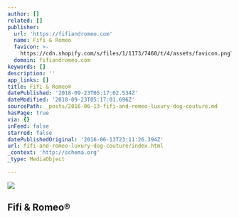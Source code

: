 ```yaml
---
author: []
related: []
publisher:
  url: 'https://fifiandromeo.com'
  name: Fifi & Romeo
  favicon: >-
    https://cdn.shopify.com/s/files/1/1173/7460/t/4/assets/favicon.png?10775600672275882073
  domain: fifiandromeo.com
keywords: []
description: ''
app_links: []
title: Fifi & Romeo®️
datePublished: '2018-09-23T05:17:02.534Z'
dateModified: '2018-09-23T05:17:01.696Z'
sourcePath: _posts/2016-06-13-fifi-and-romeo-luxury-dog-couture.md
hasPage: true
via: {}
inFeed: false
starred: false
datePublishedOriginal: '2016-06-13T23:11:26.394Z'
url: fifi-and-romeo-luxury-dog-couture/index.html
_context: 'http://schema.org'
_type: MediaObject

---
```

<article style=""><img src="https://s3-us-west-2.amazonaws.com/the-grid-img/p/3830b6a8c29ca70b09b197cd7fbf2e92dad7e17c.jpg" /><h1>Fifi &amp; Romeo®️</h1></article>
